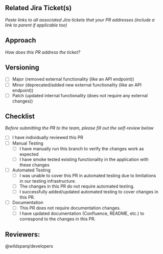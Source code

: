 ## Related Jira Ticket(s)
_Paste links to all associated Jira tickets that your PR addresses (include a link to parent if applicable too)_

## Approach
_How does this PR address the ticket?_

## Versioning
- [ ] Major (removed external functionality (like an API endpoint))
- [ ] Minor (deprecated/added new external functionality (like an API endpoint))
- [ ] Patch (updated internal functionality (does not require any external changes))

## Checklist
_Before submitting the PR to the team, please fill out the self-review below_
- [ ] I have individually reviewed this PR
- [ ] Manual Testing
   - [ ] I have manually run this branch to verify the changes work as expected
   - [ ] I have smoke tested existing functionality in the application with these changes
- [ ] Automated Testing
    - [ ] I was unable to cover this PR in automated testing due to limitations in our testing infrastructure.
    - [ ] The changes in this PR do not require automated testing.
    - [ ] I successfully added/updated automated testing to cover changes in this PR.
- [ ] Documentation
    - [ ] This PR does not require documentation changes.
    - [ ] I have updated documentation (Confluence, README, etc.) to correspond to the changes in this PR.

## Reviewers:
@wildsparq/developers 
